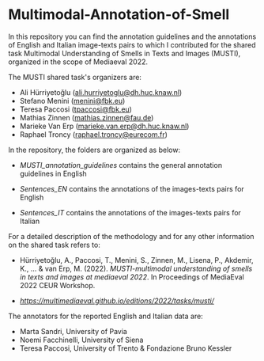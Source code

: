 # Multimodal-Annotation-of-Smell

In this repository you can find the annotation guidelines and the annotations of English and Italian image-texts pairs to which I contributed for the shared task Multimodal Understanding of Smells in Texts and Images (MUSTI), organized in the scope of Mediaeval 2022. 

The MUSTI shared task's organizers are:

- Ali Hürriyetoğlu (ali.hurriyetoglu@dh.huc.knaw.nl)
- Stefano Menini (menini@fbk.eu)
- Teresa Paccosi (tpaccosi@fbk.eu)
- Mathias Zinnen (mathias.zinnen@fau.de)
- Marieke Van Erp (marieke.van.erp@dh.huc.knaw.nl)
- Raphael Troncy (raphael.troncy@eurecom.fr)

In the repository, the folders are organized as below:

- *MUSTI_annotation_guidelines* contains the general annotation guidelines in English

- *Sentences_EN* contains the annotations of the images-texts pairs for English 

- *Sentences_IT* contains the annotations of the images-texts pairs for Italian

For a detailed description of the methodology and for any other information on the shared task refers to:

- Hürriyetoğlu, A., Paccosi, T., Menini, S., Zinnen, M., Lisena, P., Akdemir, K., ... & van Erp, M. (2022). *MUSTI-multimodal understanding of smells in texts and images at mediaeval 2022*. In Proceedings of MediaEval 2022 CEUR Workshop.

- *https://multimediaeval.github.io/editions/2022/tasks/musti/*

The annotators for the reported English and Italian data are:

- Marta Sandri, University of Pavia
- Noemi Facchinelli, University of Siena
- Teresa Paccosi, University of Trento & Fondazione Bruno Kessler

